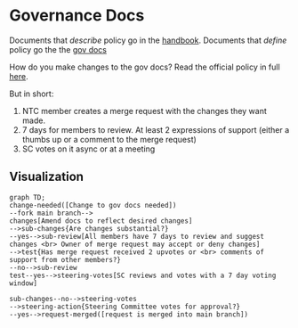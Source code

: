 # Governance Docs

Documents that *describe* policy go in the [handbook](./README.md). Documents that *define* policy go the the [gov docs]([https://github.com/dsausa/gov-docs](https://drive.google.com/drive/folders/1Q02NXa22YlZ1GMreLVUoPgKIliu21DtT?usp=share_link))

How do you make changes to the gov docs? Read the official policy in full [here](https://docs.google.com/document/d/17ySg1Apj9KHTbXaIyA_F4pqEPRSM6u_qS1GCf97LwvA/edit?usp=sharing).

But in short:
1. NTC member creates a merge request with the changes they want made.
2. 7 days for members to review. At least 2 expressions of support (either a thumbs up or a comment to the merge request)
3. SC votes on it async or at a meeting


## Visualization
```mermaid
graph TD;
change-needed([Change to gov docs needed])
--fork main branch-->
changes[Amend docs to reflect desired changes]
-->sub-changes{Are changes substantial?}
--yes-->sub-review[All members have 7 days to review and suggest changes <br> Owner of merge request may accept or deny changes]
-->test{Has merge request received 2 upvotes or <br> comments of support from other members?}
--no-->sub-review
test--yes-->steering-votes[SC reviews and votes with a 7 day voting window]

sub-changes--no-->steering-votes
-->steering-action{Steering Committee votes for approval?}
--yes-->request-merged([request is merged into main branch])
```
